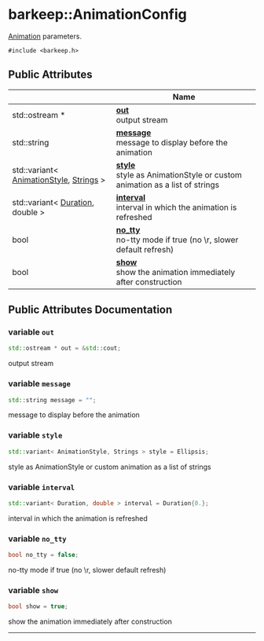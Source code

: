 # barkeep::AnimationConfig


[Animation](api/Classes/classbarkeep_1_1_animation.md) parameters. 


`#include <barkeep.h>`

## Public Attributes

<span class="api-table">

|                | Name           |
| -------------- | -------------- |
| <span class="codey"> std::ostream * </span> | <span class="codey"> **[out](api/Classes/structbarkeep_1_1_animation_config.md#variable-out)** </span><br>output stream  |
| <span class="codey"> std::string </span> | <span class="codey"> **[message](api/Classes/structbarkeep_1_1_animation_config.md#variable-message)** </span><br>message to display before the animation  |
| <span class="codey"> std::variant< [AnimationStyle](api/Namespaces/namespacebarkeep.md#enum-animationstyle), [Strings](api/Namespaces/namespacebarkeep.md#using-strings) > </span> | <span class="codey"> **[style](api/Classes/structbarkeep_1_1_animation_config.md#variable-style)** </span><br>style as AnimationStyle or custom animation as a list of strings  |
| <span class="codey"> std::variant< [Duration](api/Namespaces/namespacebarkeep.md#using-duration), double > </span> | <span class="codey"> **[interval](api/Classes/structbarkeep_1_1_animation_config.md#variable-interval)** </span><br>interval in which the animation is refreshed  |
| <span class="codey"> bool </span> | <span class="codey"> **[no_tty](api/Classes/structbarkeep_1_1_animation_config.md#variable-no_tty)** </span><br>no-tty mode if true (no \r, slower default refresh)  |
| <span class="codey"> bool </span> | <span class="codey"> **[show](api/Classes/structbarkeep_1_1_animation_config.md#variable-show)** </span><br>show the animation immediately after construction  |


</span>

## Public Attributes Documentation

### variable `out`

```cpp
std::ostream * out = &std::cout;
```

output stream 

### variable `message`

```cpp
std::string message = "";
```

message to display before the animation 

### variable `style`

```cpp
std::variant< AnimationStyle, Strings > style = Ellipsis;
```

style as AnimationStyle or custom animation as a list of strings 

### variable `interval`

```cpp
std::variant< Duration, double > interval = Duration{0.};
```

interval in which the animation is refreshed 

### variable `no_tty`

```cpp
bool no_tty = false;
```

no-tty mode if true (no \r, slower default refresh) 

### variable `show`

```cpp
bool show = true;
```

show the animation immediately after construction 

-------------------------------